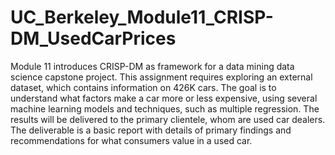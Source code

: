 # UC_Berkeley_Module11_CRISP-DM_UsedCarPrices
 Module 11 introduces CRISP-DM as framework for a data mining data science capstone project. This assignment requires exploring an external dataset, which contains information on 426K cars. The goal is to understand what factors make a car more or less expensive, using several machine learning models and techniques, such as multiple regression. The results will be delivered to the primary clientele, whom are used car dealers. The deliverable is a basic report with details of primary findings and recommendations for what consumers value in a used car. 
